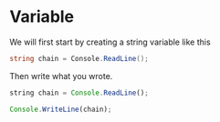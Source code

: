 # Variable 

 

We will first start by creating a string variable like this 

```csharp 
string chain = Console.ReadLine();
``` 

Then write what you wrote.

``` javascript 
string chain = Console.ReadLine();

Console.WriteLine(chain);
``` 
